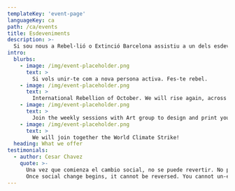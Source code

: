 ```yaml
---
templateKey: 'event-page'
languageKey: ca
path: /ca/events
title: Esdeveniments
description: >-
  Si sou nous a Rebel·lió o Extinció Barcelona assistiu a un dels esdeveniments de benvinguda.
intro:
  blurbs:
    - image: /img/event-placeholder.png
      text: >
        Si vols unir-te com a nova persona activa. Fes-te rebel.
    - image: /img/event-placeholder.png
      text: >
        International Rebellion of October. We will rise again, across cities, countries and continents. Come with us to Madrid.
    - image: /img/event-placeholder.png
      text: >
        Join the weekly sessions with Art group to design and print your own signs, t-shirt and more.
    - image: /img/event-placeholder.png
      text: >
        We will join together the World Climate Strike!
  heading: What we offer
testimonials:
  - author: Cesar Chavez
    quote: >-
      Una vez que comienza el cambio social, no se puede revertir. No puedes quitar la educación a la persona que ha aprendido a leer. No puedes humillar a la persona que siente orgullo. No puedes oprimir a la gente que ya no tiene miedo. Hemos visto el futuro, y el futuro es nuestro.
      Once social change begins, it cannot be reversed. You cannot un-educate the person who has learned to read. You cannot humiliate the person who feels pride. You cannot oppress the people who are not afraid anymore. We have seen the future and the future is ours.
---
```

